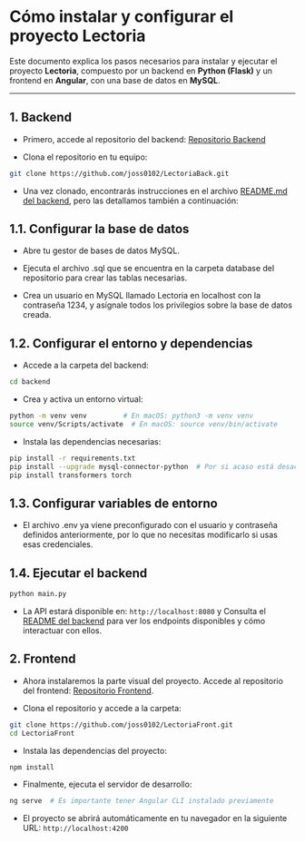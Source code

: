 # Cómo instalar y configurar el proyecto **Lectoria**

Este documento explica los pasos necesarios para instalar y ejecutar el proyecto **Lectoria**, compuesto por un backend en **Python (Flask)** y un frontend en **Angular**, con una base de datos en **MySQL**.

---

## 1. Backend

- Primero, accede al repositorio del backend: [Repositorio Backend](https://github.com/joss0102/LectoriaBack)

- Clona el repositorio en tu equipo:

```bash
git clone https://github.com/joss0102/LectoriaBack.git
````

- Una vez clonado, encontrarás instrucciones en el archivo [README.md del backend](https://github.com/joss0102/LectoriaBack/blob/main/README.md), pero las detallamos también a continuación:

## 1.1. Configurar la base de datos

- Abre tu gestor de bases de datos MySQL.

- Ejecuta el archivo .sql que se encuentra en la carpeta database del repositorio para crear las tablas necesarias.

- Crea un usuario en MySQL llamado Lectoria en localhost con la contraseña 1234, y asígnale todos los privilegios sobre la base de datos creada.

## 1.2. Configurar el entorno y dependencias

- Accede a la carpeta del backend:

```bash
cd backend
```
- Crea y activa un entorno virtual:
```bash
python -m venv venv         # En macOS: python3 -m venv venv
source venv/Scripts/activate  # En macOS: source venv/bin/activate
```
- Instala las dependencias necesarias:
```bash
pip install -r requirements.txt
pip install --upgrade mysql-connector-python  # Por si acaso está desactualizado
pip install transformers torch
```
## 1.3. Configurar variables de entorno

- El archivo .env ya viene preconfigurado con el usuario y contraseña definidos anteriormente, por lo que no necesitas modificarlo si usas esas credenciales.

## 1.4. Ejecutar el backend
```bash
python main.py
```

- La API estará disponible en: `http://localhost:8080` y Consulta el [README del backend](https://github.com/joss0102/LectoriaBack/blob/main/README.md) para ver los endpoints disponibles y cómo interactuar con ellos.

## 2. Frontend

- Ahora instalaremos la parte visual del proyecto. Accede al repositorio del frontend: [Repositorio Frontend](https://github.com/joss0102/LectoriaFront).

- Clona el repositorio y accede a la carpeta:
```bash
git clone https://github.com/joss0102/LectoriaFront.git
cd LectoriaFront
```
- Instala las dependencias del proyecto:
```bash
npm install
```
- Finalmente, ejecuta el servidor de desarrollo:
```bash
ng serve  # Es importante tener Angular CLI instalado previamente
```

- El proyecto se abrirá automáticamente en tu navegador en la siguiente URL: `http://localhost:4200`


